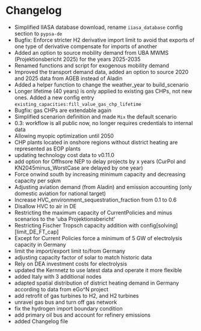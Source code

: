 # Changelog

- Simplified IIASA database download, rename `iiasa_database` config section to `pypsa-de`
- Bugfix: Enforce stricter H2 derivative import limit to avoid that exports of one type of derivative compensate for imports of another
- Added an option to source mobility demand from UBA MWMS (Projektionsbericht 2025) for the years 2025-2035
- Renamed functions and script for exogenous mobility demand
- Improved the transport demand data, added an option to source 2020 and 2025 data from AGEB instead of Aladin
- Added a helper function to change the weather_year to build_scenario
- Longer lifetime (40 years) is only applied to existing gas CHPs, not new ones. Added a new config entry `existing_capacities:fill_value_gas_chp_lifetime`
- Bugfix: gas CHPs are extendable again
- Simplified scenarion definition and made `Mix` the default scenario
- 0.3: workflow is all public now, no longer requires credentials to internal data
- Allowing myopic optimization until 2050
- CHP plants located in onshore regions without district heating are represented as EOP plants
- updating technology cost data to v0.11.0
- add option for Offhsore NEP to delay projects by x years (CurPol and KN2045minus_WorstCase are delayed by one year)
- Force onwind south by increasing minimum capacity and decreasing capacity per sqkm
- Adjusting aviation demand (from Aladin) and emission accounting (only domestic aviation for national target)
- Increase HVC_environment_sequestration_fraction from 0.1 to 0.6
- Disallow HVC to air in DE
- Restricting the maximum capacity of CurrentPolicies and minus scenarios to the 'uba Projektionsbericht'
- Restricting Fischer Tropsch capacity addition with config[solving][limit_DE_FT_cap]
- Except for Current Policies force a minimum of 5 GW of electrolysis capacity in Germany
- limit the import/export limit to/from Germany
- adjusting capacity factor of solar to match historic data
- Rely on DEA investment costs for electrolysis
- updated the Kernnetz to use latest data and operate it more flexible
- added Italy with 3 additional nodes
- adapted spatial distribution of district heating demand in Germany according to data from eGo^N project
- add retrofit of gas turbines to H2, and H2 turbines
- unravel gas bus and turn off gas network
- fix the hydrogen import boundary condition
- add primary oil bus and account for refinery emissions
- added Changelog file
